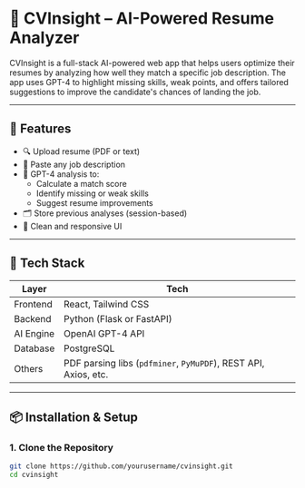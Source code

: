 # 📄 CVInsight – AI-Powered Resume Analyzer

CVInsight is a full-stack AI-powered web app that helps users optimize their resumes by analyzing how well they match a specific job description. The app uses GPT-4 to highlight missing skills, weak points, and offers tailored suggestions to improve the candidate's chances of landing the job.

---

## 🚀 Features

- 🔍 Upload resume (PDF or text)
- 📝 Paste any job description
- 🤖 GPT-4 analysis to:
  - Calculate a match score
  - Identify missing or weak skills
  - Suggest resume improvements
- 🗂 Store previous analyses (session-based)
- 💬 Clean and responsive UI

---

## 🧰 Tech Stack

| Layer      | Tech                |
|------------|---------------------|
| Frontend   | React, Tailwind CSS |
| Backend    | Python (Flask or FastAPI) |
| AI Engine  | OpenAI GPT-4 API    |
| Database   | PostgreSQL          |
| Others     | PDF parsing libs (`pdfminer`, `PyMuPDF`), REST API, Axios, etc.

---

## 📦 Installation & Setup

### 1. Clone the Repository

```bash
git clone https://github.com/yourusername/cvinsight.git
cd cvinsight
